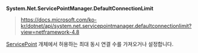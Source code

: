 **System.Net.ServicePointManager.DefaultConnectionLimit**

> https://docs.microsoft.com/ko-kr/dotnet/api/system.net.servicepointmanager.defaultconnectionlimit?view=netframework-4.8

[ServicePoint](https://docs.microsoft.com/ko-kr/dotnet/api/system.net.servicepoint?view=netframework-4.8) 개체에서 허용하는 최대 동시 연결 수를 가져오거나 설정합니다.

